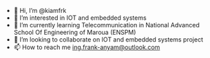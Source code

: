 - 👋 Hi, I’m @kiamfrk
- 👀 I’m interested in IOT and embedded systems
- 🌱 I’m currently learning Telecommunication in National Advanced School Of Engineering of Maroua (ENSPM)
- 💞️ I’m looking to collaborate on IOT and embedded systems project
- 📫 How to reach me ing.frank-anyam@outlook.com

<!---
kiamfrk/kiamfrk is a ✨ special ✨ repository because its `README.md` (this file) appears on your GitHub profile.
You can click the Preview link to take a look at your changes.
--->
